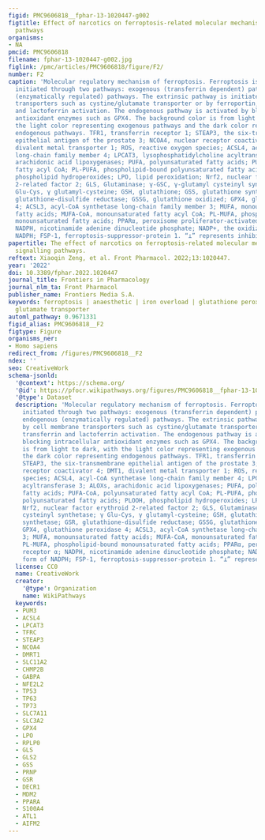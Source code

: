 ```yaml
---
figid: PMC9606818__fphar-13-1020447-g002
figtitle: Effect of narcotics on ferroptosis-related molecular mechanisms and signalling
  pathways
organisms:
- NA
pmcid: PMC9606818
filename: fphar-13-1020447-g002.jpg
figlink: /pmc/articles/PMC9606818/figure/F2/
number: F2
caption: 'Molecular regulatory mechanism of ferroptosis. Ferroptosis is primarily
  initiated through two pathways: exogenous (transferrin dependent) pathways and endogenous
  (enzymatically regulated) pathways. The extrinsic pathway is initiated by cell membrane
  transporters such as cystine/glutamate transporter or by ferroportin, transferrin
  and lactoferrin activation. The endogenous pathway is activated by blocking intracellular
  antioxidant enzymes such as GPX4. The background color is from light to dark, with
  the light color representing exogenous pathways and the dark color representing
  endogenous pathways. TFR1, transferrin receptor 1; STEAP3, the six-transmembrane
  epithelial antigen of the prostate 3; NCOA4, nuclear receptor coactivator 4; DMT1,
  divalent metal transporter 1; ROS, reactive oxygen species; ACSL4, acyl-CoA synthetase
  long-chain family member 4; LPCAT3, lysophosphatidylcholine acyltransferase 3; ALOXs,
  arachidonic acid lipoxygenases; PUFA, polyunsaturated fatty acids; PUFA-CoA, polyunsaturated
  fatty acyl CoA; PL-PUFA, phospholipid-bound polyunsaturated fatty acids; PLOOH,
  phospholipid hydroperoxides; LPO, lipid peroxidation; Nrf2, nuclear factor erythroid
  2-related factor 2; GLS, Glutaminase; γ-GSC, γ-glutamyl cysteinyl synthetase; γ
  Glu-Cys, γ glutamyl-cysteine; GSH, glutathione; GSS, glutathione synthetase; GSR,
  glutathione-disulfide reductase; GSSG, glutathione oxidized; GPX4, glutathione peroxidase
  4; ACSL3, acyl-CoA synthetase long-chain family member 3; MUFA, monounsaturated
  fatty acids; MUFA-CoA, monounsaturated fatty acyl CoA; PL-MUFA, phospholipid-bound
  monounsaturated fatty acids; PPARα, peroxisome proliferator-activated receptor α;
  NADPH, nicotinamide adenine dinucleotide phosphate; NADP+, the oxidized form of
  NADPH; FSP-1, ferroptosis-suppressor-protein 1. “⊥” represents inhibition.'
papertitle: The effect of narcotics on ferroptosis-related molecular mechanisms and
  signalling pathways.
reftext: Xiaoqin Zeng, et al. Front Pharmacol. 2022;13:1020447.
year: '2022'
doi: 10.3389/fphar.2022.1020447
journal_title: Frontiers in Pharmacology
journal_nlm_ta: Front Pharmacol
publisher_name: Frontiers Media S.A.
keywords: ferroptosis | anaesthetic | iron overload | glutathione peroxidase 4 | cystine
  glutamate transporter
automl_pathway: 0.9671331
figid_alias: PMC9606818__F2
figtype: Figure
organisms_ner:
- Homo sapiens
redirect_from: /figures/PMC9606818__F2
ndex: ''
seo: CreativeWork
schema-jsonld:
  '@context': https://schema.org/
  '@id': https://pfocr.wikipathways.org/figures/PMC9606818__fphar-13-1020447-g002.html
  '@type': Dataset
  description: 'Molecular regulatory mechanism of ferroptosis. Ferroptosis is primarily
    initiated through two pathways: exogenous (transferrin dependent) pathways and
    endogenous (enzymatically regulated) pathways. The extrinsic pathway is initiated
    by cell membrane transporters such as cystine/glutamate transporter or by ferroportin,
    transferrin and lactoferrin activation. The endogenous pathway is activated by
    blocking intracellular antioxidant enzymes such as GPX4. The background color
    is from light to dark, with the light color representing exogenous pathways and
    the dark color representing endogenous pathways. TFR1, transferrin receptor 1;
    STEAP3, the six-transmembrane epithelial antigen of the prostate 3; NCOA4, nuclear
    receptor coactivator 4; DMT1, divalent metal transporter 1; ROS, reactive oxygen
    species; ACSL4, acyl-CoA synthetase long-chain family member 4; LPCAT3, lysophosphatidylcholine
    acyltransferase 3; ALOXs, arachidonic acid lipoxygenases; PUFA, polyunsaturated
    fatty acids; PUFA-CoA, polyunsaturated fatty acyl CoA; PL-PUFA, phospholipid-bound
    polyunsaturated fatty acids; PLOOH, phospholipid hydroperoxides; LPO, lipid peroxidation;
    Nrf2, nuclear factor erythroid 2-related factor 2; GLS, Glutaminase; γ-GSC, γ-glutamyl
    cysteinyl synthetase; γ Glu-Cys, γ glutamyl-cysteine; GSH, glutathione; GSS, glutathione
    synthetase; GSR, glutathione-disulfide reductase; GSSG, glutathione oxidized;
    GPX4, glutathione peroxidase 4; ACSL3, acyl-CoA synthetase long-chain family member
    3; MUFA, monounsaturated fatty acids; MUFA-CoA, monounsaturated fatty acyl CoA;
    PL-MUFA, phospholipid-bound monounsaturated fatty acids; PPARα, peroxisome proliferator-activated
    receptor α; NADPH, nicotinamide adenine dinucleotide phosphate; NADP+, the oxidized
    form of NADPH; FSP-1, ferroptosis-suppressor-protein 1. “⊥” represents inhibition.'
  license: CC0
  name: CreativeWork
  creator:
    '@type': Organization
    name: WikiPathways
  keywords:
  - PUM3
  - ACSL4
  - LPCAT3
  - TFRC
  - STEAP3
  - NCOA4
  - DMRT1
  - SLC11A2
  - CHMP2B
  - GABPA
  - NFE2L2
  - TP53
  - TP63
  - TP73
  - SLC7A11
  - SLC3A2
  - GPX4
  - LPO
  - RPLP0
  - GLS
  - GLS2
  - GSS
  - PRNP
  - GSR
  - DECR1
  - MDM2
  - PPARA
  - S100A4
  - ATL1
  - AIFM2
---
```

